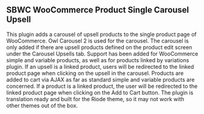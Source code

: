 ## SBWC WooCommerce Product Single Carousel Upsell

This plugin adds a carousel of upsell products to the single product page of WooCommerce. Owl Carousel 2 is used for the carousel. The carousel is only added if there are upsell products defined on the product edit screen under the Carousel Upsells tab. Support has been added for WooCommerce simple and variable products, as well as for products linked by variations plugin. If an upsell is a linked product, users will be redirected to the linked product page when clicking on the upsell in the carousel. Products are added to cart via AJAX as far as standard simple and variable products are concerned. If a product is a linked product, the user will be redirected to the linked product page when clicking on the Add to Cart button. The plugin is translation ready and built for the Riode theme, so it may not work with other themes out of the box.
